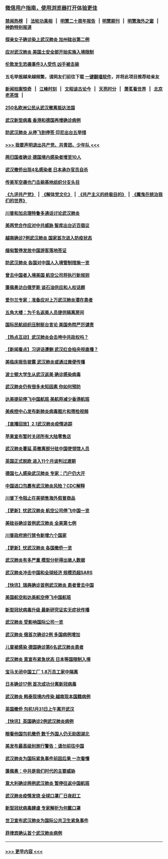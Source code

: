 ### [微信用户指南，使用浏览器打开体验更佳](https://github.com/gfw-breaker/banned-news1/blob/master/indexes/wechat-guide.md?t=0)
#### [禁闻热榜](热点新闻.md?t=0)  &nbsp;&nbsp;|&nbsp;&nbsp; [法轮功真相](https://github.com/gfw-breaker/truth/blob/master/README.md?t=0) &nbsp;&nbsp;|&nbsp;&nbsp; [明慧二十周年报告](https://github.com/gfw-breaker/mh-reports/blob/master/README.md?t=0) &nbsp;&nbsp;|&nbsp;&nbsp;[明慧期刊](https://github.com/gfw-breaker/mh-qikan) &nbsp;&nbsp;|&nbsp;&nbsp; [明慧海外之窗](https://github.com/gfw-breaker/mh-news/blob/master/README.md?t=0) &nbsp;&nbsp;|&nbsp;&nbsp; [神韵特别报道](https://github.com/gfw-breaker/mh-news/blob/master/shenyun.md?t=0)
#### [探亲女子确诊染上武汉肺炎 加州硅谷第二例](../pages/nsc418/n11839784.md?t=02031301) 
#### [应对武汉肺炎 美国土安全部开始实施入境限制](../pages/nsc418/n11839729.md?t=02031301) 
#### [伦敦发生恐袭事件3人受伤 凶手被击毙](../pages/nsc418/n11839442.md?t=02031301) 
#### 五毛举报越来越频繁，请网友们前往下载 [一键翻墙软件](https://github.com/gfw-breaker/ssr-accounts)，并将此项目推荐给亲友
#### [新闻拍案惊奇](https://github.com/gfw-breaker/banned-news1/blob/master/pages/link4.md) &nbsp;&nbsp;|&nbsp;&nbsp; [江峰时刻](https://github.com/gfw-breaker/banned-news1/blob/master/pages/link4.md) &nbsp;&nbsp;|&nbsp;&nbsp; [文昭谈古论今](https://github.com/gfw-breaker/banned-news1/blob/master/pages/link4.md) &nbsp;&nbsp;|&nbsp;&nbsp; [天亮时分](https://github.com/gfw-breaker/banned-news1/blob/master/pages/link4.md) &nbsp;&nbsp;|&nbsp;&nbsp; [萧茗看世界](https://github.com/gfw-breaker/banned-news1/blob/master/pages/link4.md) &nbsp;&nbsp;|&nbsp;&nbsp; [北京老茶馆](https://github.com/gfw-breaker/banned-news1/blob/master/pages/link4.md) &nbsp;&nbsp;|&nbsp;&nbsp; 
#### [250名欧洲公民从武汉撤离抵达法国](../pages/nsc418/n11839438.md?t=02031301) 
#### [武汉新型病毒 香港和德国再增确诊病例](../pages/nsc418/n11839381.md?t=02031301) 
#### [防武汉肺炎 从停飞到停签 印尼出台五举措](../pages/nsc418/n11839282.md?t=02031301) 
#### [>>> 我要声明退出共产党、共青团、少年队 <<<](https://github.com/begood0513/goodnews/blob/master/quit/letter.md) 
#### [两归国者确诊 德国境内感染者增至10人](../pages/nsc418/n11839164.md?t=02031301) 
#### [武汉撤侨出现4名感染者 日本承办官员自杀](../pages/nsc418/n11839044.md?t=02031301) 
#### [传美军空袭也门击毙基地组织分支头目](../pages/nsc418/n11839210.md?t=02031301) 
#### [《九评共产党》](https://github.com/begood0513/9ping.md/blob/master/README.md) &nbsp;|&nbsp; [《解体党文化》](../../../../jtdwh.md/blob/master/README.md)  &nbsp;|&nbsp; [《共产主义的终极目的》](../../../../gczydzjmd.md/blob/master/README.md) &nbsp;|&nbsp; [《魔鬼在统治我们的世界》](../../../../mgztzwmdsj.md/blob/master/README.md) 
#### [川普和加总理特鲁多通话讨论武汉肺炎](../pages/nsc418/n11839128.md?t=02031301) 
#### [美两党合作应对中共威胁 智库出台近百倡议](../pages/nsc418/n11838437.md?t=02031301) 
#### [越南确诊7例武汉肺炎 国家首次进入防疫状态](../pages/nsc418/n11838860.md?t=02031301) 
#### [缅甸暂停发放中国游客落地签证](../pages/nsc418/n11838730.md?t=02031301) 
#### [防武汉肺炎 各国对中国人入境管制措施一览](../pages/nsc418/n11838726.md?t=02031301) 
#### [曾去中国者入境美国 航空公司将执行新规则](../pages/nsc418/n11838375.md?t=02031301) 
#### [蓬佩奥访白俄罗斯 谈石油供应和人权话题](../pages/nsc418/n11838242.md?t=02031301) 
#### [爱尔兰专家：准备应对上万武汉肺炎潜在患者](../pages/nsc418/n11837978.md?t=02031301) 
#### [五角大楼：为千名返美人员提供隔离房间](../pages/nsc418/n11837831.md?t=02031301) 
#### [国际民航组织压制挺台言论 美国务院严厉谴责](../pages/nsc418/n11837791.md?t=02031301) 
#### [【热点互动】武汉肺炎会击垮中共政权吗？](../pages/nsc418/n11837779.md?t=02031301) 
#### [【新闻看点】习讲话遭删 武汉红会掐央视直播？](../pages/nsc418/n11837573.md?t=02031301) 
#### [美临床报告披露 武汉肺炎或通过粪便传播](../pages/nsc418/n11837626.md?t=02031301) 
#### [波士顿大学生从武汉返美 确诊感染病毒](../pages/nsc418/n11837580.md?t=02031301) 
#### [武汉肺炎仍有很多未知因素 你如何预防](../pages/nsc418/n11837666.md?t=02031301) 
#### [达美提前停飞中国航班 美航将减少香港航班](../pages/nsc418/n11837649.md?t=02031301) 
#### [美疾控中心发布新肺炎病毒图片和筛检视频](../pages/nsc418/n11837491.md?t=02031301) 
#### [【直播回放】2.1武汉肺炎疫情追踪](../pages/nsc418/n11837232.md?t=02031301) 
#### [苹果宣布暂时关闭所有大陆零售店](../pages/nsc418/n11837097.md?t=02031301) 
#### [武汉肺炎蔓延 英撤离部分驻中国使领馆人员](../pages/nsc418/n11837061.md?t=02031301) 
#### [英国正式脱欧 进入11个月谈判过渡期](../pages/nsc418/n11836911.md?t=02031301) 
#### [德国七人感染武汉肺炎 专家：门户仍大开](../pages/nsc418/n11836344.md?t=02031301) 
#### [中国进口包裹有武汉肺炎风险？CDC解释](../pages/nsc418/n11836321.md?t=02031301) 
#### [川普下令阻止在美销售海外假冒商品](../pages/nsc418/n11836261.md?t=02031301) 
#### [【更新】忧武汉肺炎 航空公司停飞中国一览](../pages/nsc418/n11835931.md?t=02031301) 
#### [美硅谷确诊首例武汉肺炎 全美第七例](../pages/nsc418/n11836093.md?t=02031301) 
#### [川普政府旅行禁令新增六个国家](../pages/nsc418/n11836083.md?t=02031301) 
#### [【更新】忧武汉肺炎 各国撤侨一览](../pages/nsc418/n11835673.md?t=02031301) 
#### [武汉肺炎有多严重 模型分析得出骇人数据](../pages/nsc418/n11835829.md?t=02031301) 
#### [武汉肺炎冲击中国和全球经济 规模恐超SARS](../pages/nsc418/n11835652.md?t=02031301) 
#### [【快讯】瑞典确诊首例武汉肺炎 患者曾去中国](../pages/nsc418/n11835675.md?t=02031301) 
#### [美国航空和达美航空停飞中国航班](../pages/nsc418/n11835567.md?t=02031301) 
#### [新型冠状病毒升级 最新研究证实无症状传播](../pages/nsc418/n11835589.md?t=02031301) 
#### [武汉肺炎 受影响国际公司一览](../pages/nsc418/n11835538.md?t=02031301) 
#### [武汉肺炎 俄首次确诊2例 多国病例增加](../pages/nsc418/n11835295.md?t=02031301) 
#### [儿童被感染 德国确诊第6名武汉肺炎患者](../pages/nsc418/n11835338.md?t=02031301) 
#### [武汉肺炎 意宣布紧急状态 日本等国限制入境](../pages/nsc418/n11835062.md?t=02031301) 
#### [宝马关闭中国工厂 1.8万员工家中隔离](../pages/nsc418/n11835128.md?t=02031301) 
#### [日本确诊17例 首次成功分离新冠病毒](../pages/nsc418/n11834975.md?t=02031301) 
#### [武汉肺炎 韩泰现境内传染 越南现本国籍病例](../pages/nsc418/n11834857.md?t=02031301) 
#### [英国撤侨 包机1月31日上午离开武汉](../pages/nsc418/n11834808.md?t=02031301) 
#### [【快讯】英国确诊2例武汉肺炎病例](../pages/nsc418/n11834824.md?t=02031301) 
#### [眼看他国包机撤侨 数千外国人仍无助困湖北](../pages/nsc418/n11834010.md?t=02031301) 
#### [美发布最高级别旅行警告：请勿前往中国](../pages/nsc418/n11834038.md?t=02031301) 
#### [武汉肺炎为国际紧急事件前因后果 一次看懂](../pages/nsc418/n11833893.md?t=02031301) 
#### [蓬佩奥：中共是我们时代的主要威胁](../pages/nsc418/n11833434.md?t=02031301) 
#### [意大利确诊两例武汉肺炎 暂停往返中国航班](../pages/nsc418/n11833483.md?t=02031301) 
#### [武汉肺炎疫情发烧 全球口罩厂日夜赶工](../pages/nsc418/n11833528.md?t=02031301) 
#### [新型冠状病毒肆虐 专家解析为何戴口罩](../pages/nsc418/n11833332.md?t=02031301) 
#### [世卫宣布武汉肺炎为国际公共卫生紧急事件](../pages/nsc418/n11833455.md?t=02031301) 
#### [菲律宾确认首个武汉肺炎病例](../pages/nsc418/n11833162.md?t=02031301) 

----
#### [ >>> 更早内容 <<< ](../indexes/nsc418-earlier.md)
